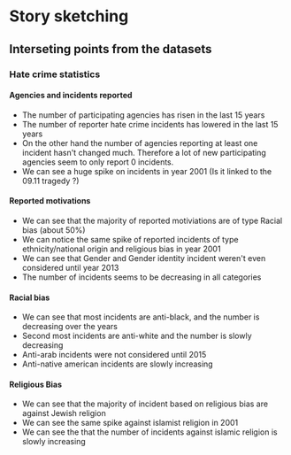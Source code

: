 # Story sketching 

## Interseting points from the datasets

### Hate crime statistics

#### Agencies and incidents reported

- The number of participating agencies has risen in the last 15 years
- The number of reporter hate crime incidents has lowered in the last 15 years
- On the other hand the number of agencies reporting at least one incident hasn't changed much. Therefore a lot of new participating agencies seem to only report 0 incidents.
- We can see a huge spike on incidents in year 2001 (Is it linked to the 09.11 tragedy ?)

#### Reported motivations

- We can see that the majority of reported motiviations are of type Racial bias (about 50%)
- We can notice the same spike of reported incidents of type ethnicity/national origin and religious bias in year 2001
- We can see that Gender and Gender identity incident weren't even considered until year 2013
- The number of incidents seems to be decreasing in all categories

#### Racial bias

- We can see that most incidents are anti-black, and the number is decreasing over the years
- Second most incidents are anti-white and the number is slowly decreasing
- Anti-arab incidents were not considered until 2015
- Anti-native american incidents are slowly increasing

#### Religious Bias

- We can see that the majority of incident based on religious bias are against Jewish religion
- We can see the same spike against islamist religion in 2001
- We can see the that the number of incidents against islamic religion is slowly increasing

